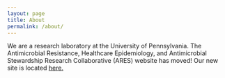 ```yaml
---
layout: page
title: About
permalink: /about/
---
```


We are a research laboratory at the University of Pennsylvania. The Antimicrobial Resistance, Healthcare Epidemiology, and Antimicrobial Stewardship Research Collaborative (ARES) website has moved! Our new site is located [here.](https://ares.med.upenn.edu)



